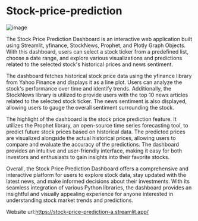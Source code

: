 # Stock-price-prediction

![image](https://github.com/sai-annadi/Stock-price-prediction/assets/111168434/f12bc401-5b02-463f-adf6-598d31e50ca1)

The Stock Price Prediction Dashboard is an interactive web application built using Streamlit, yfinance, StockNews, Prophet, and Plotly Graph Objects. With this dashboard, users can select a stock ticker from a predefined list, choose a date range, and explore various visualizations and predictions related to the selected stock's historical prices and news sentiment.

The dashboard fetches historical stock price data using the yfinance library from Yahoo Finance and displays it as a line plot. Users can analyze the stock's performance over time and identify trends. Additionally, the StockNews library is utilized to provide users with the top 10 news articles related to the selected stock ticker. The news sentiment is also displayed, allowing users to gauge the overall sentiment surrounding the stock.

The highlight of the dashboard is the stock price prediction feature. It utilizes the Prophet library, an open-source time series forecasting tool, to predict future stock prices based on historical data. The predicted prices are visualized alongside the actual historical prices, allowing users to compare and evaluate the accuracy of the predictions. The dashboard provides an intuitive and user-friendly interface, making it easy for both investors and enthusiasts to gain insights into their favorite stocks.

Overall, the Stock Price Prediction Dashboard offers a comprehensive and interactive platform for users to explore stock data, stay updated with the latest news, and make informed decisions about their investments. With its seamless integration of various Python libraries, the dashboard provides an insightful and visually appealing experience for anyone interested in understanding stock market trends and predictions.

Website url:https://stock-price-prediction-a.streamlit.app/


